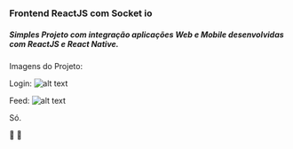 ###  Frontend ReactJS com Socket io 

##### Simples Projeto com integração aplicações Web e Mobile desenvolvidas com ReactJS e React Native.

Imagens do Projeto:

Login:
![alt text](https://i.postimg.cc/s3r0z31b/tw-login-web.png)

Feed:
![alt text](https://i.postimg.cc/RZSRHVHF/tw-dash-web.png)

Só.

:rocket: :rocket:

